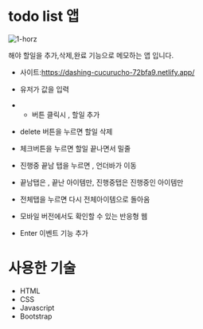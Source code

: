 # todo list 앱
![1-horz](https://github.com/kangjinyong2/todo-list/assets/66777943/13e51263-538c-490c-9ea4-5fc91663e489)



해야 할일을 추가,삭제,완료 기능으로 메모하는 앱 입니다.
* 사이트:https://dashing-cucurucho-72bfa9.netlify.app/

* 유저가 값을 입력
* + 버튼 클릭시 , 할일 추가
* delete 버튼을 누르면 할일 삭제
* 체크버튼을 누르면 할일 끝나면서 밀줄
* 진행중 끝남 탭을 누르면 , 언더바가 이동
* 끝남탭은 , 끝난 아이템만, 진행중탭은 진행중인 아이템만
* 전체탭을 누르면 다시 전체아이템으로 돌아옴
* 모바일 버전에서도 확인할 수 있는 반응형 웹
- Enter 이벤트 기능 추가


# 사용한 기술

* HTML
* CSS
* Javascript
* Bootstrap
